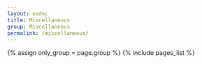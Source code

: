 ```yaml
---
layout: osdoc
title: Miscellaneous
group: Miscellaneous
permalink: /miscellaneous/
---
```


<div id='index'>
{% assign only_group = page.group %}
{% include pages_list %}
</div>
